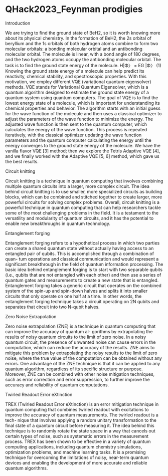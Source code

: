 # QHack2023_Feynman prodigies


Introduction 


We are trying to find the ground state of BeH2, so it is worth knowing more about its physical chemistry. In the
formation of BeH2, the 2s orbital of beryllium and the 1s orbitals of both hydrogen atoms combine to form two
molecular orbitals: a bonding molecular orbital and an antibonding molecular orbital. The molecule is linear, with a
bond angle of 180 degrees, and the two hydrogen atoms occupy the antibonding molecular orbital. The task is to find
the ground state energy of the molecule.
H|Φ〉 = EG |Φ〉 (1)
Knowing the ground state energy of a molecule can help predict its reactivity, chemical stability, and spectroscopic
properties. With this motivation, we employ different VQE (variational quantum eigensolver) methods.
VQE stands for Variational Quantum Eigensolver, which is a quantum algorithm designed to estimate the ground
state energy of a quantum system using quantum computers. The goal of VQE is to find the lowest energy state of
a molecule, which is important for understanding its chemical properties and behavior. The algorithm starts with
an initial guess for the wave function of the molecule and then uses a classical optimizer to adjust the parameters of
the wave function to minimize the energy. The adjusted wave function is then sent to the quantum computer, which
calculates the energy of the wave function. This process is repeated iteratively, with the classical optimizer updating
the wave function parameters and the quantum computer calculating the energy until the energy converges to the
ground state energy of the molecule.
We have the vanilla flavor VQE [3] method; then we explore the Tetris Adaptive VQE [4], and we finally worked with
the Adaptive VQE [5, 6] method, which gave us the best results.


Circuit knitting 


Circuit knitting is a technique in quantum computing that involves combining multiple quantum circuits into a larger,
more complex circuit. The idea behind circuit knitting is to use smaller, more specialized circuits as building blocks,
which can be combined and stitched together to create larger, more powerful circuits for solving complex problems.
Overall, circuit knitting is a powerful technique in quantum computing that can help researchers tackle some of the
most challenging problems in the field. It is a testament to the versatility and modularity of quantum circuits, and it
has the potential to enable new breakthroughs in quantum technology.


Entanglement forging


Entanglement forging refers to a hypothetical process in which two parties can create a shared quantum state
without actually having access to an entangled pair of qubits. This is accomplished through a combination of quan-
tum operations and classical communication and would represent a significant breakthrough in the field of quantum
information processing. The basic idea behind entanglement forging is to start with two separable qubits (i.e., qubits
that are not entangled with each other) and then use a series of quantum gates and measurements to create a new
state that is entangled.
Entanglement forging takes a generic circuit that operates on the combined system of the spin-up and spin-down
halves and splits it into smaller circuits that only operate on one half at a time. In other words, the entanglement
forging technique takes a circuit operating on 2N qubits and separates that circuit into two N-qubit halves.


Zero Noise Extrapolation

Zero noise extrapolation (ZNE) is a technique in quantum computing that can improve the accuracy of quantum al-
gorithms by extrapolating the results of noisy quantum circuits to the limit of zero noise.
In a noisy quantum circuit, the presence of unwanted noise can cause errors in the computation, which can reduce
the accuracy of the results. ZNE aims to mitigate this problem by extrapolating the noisy results to the limit of zero
noise, where the true value of the computation can be obtained without any errors.
One advantage of the ZNE technique is that it can be applied to any quantum algorithm, regardless of its specific
structure or purpose. Moreover, ZNE can be combined with other noise mitigation techniques, such as error correction
and error suppression, to further improve the accuracy and reliability of quantum computations.


Twirled Readout Error eXtinction

TREX (Twirled Readout Error eXtinction) is an error mitigation technique in quantum computing that combines
twirled readout with excitations to improve the accuracy of quantum measurements. The twirled readout is a tech-
nique that involves applying a random unitary transformation to the final state of a quantum circuit before measuring
it. The idea behind this technique is to randomly rotate the state space in a way that cancels out certain types of
noise, such as systematic errors in the measurement process.
TREX has been shown to be effective in a variety of quantum computing applications, including quantum chemistry
simulations, optimization problems, and machine learning tasks. It is a promising technique for overcoming the
limitations of noisy, near-term quantum devices and enabling the development of more accurate and reliable quantum
algorithms.



